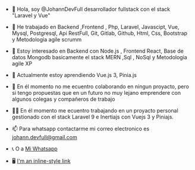 - 👋 Hola, soy @JohannDevFull desarrollador fullstack con el stack "Laravel y Vue"
- 💼 He trabajado  en  Backend ,Frontend ,  Php, Laravel, Javascipt, Vue, Mysql, Postgresql, Api RestFull, Git, 
      Gitlab, Github, Html, Css, Bootstrap y Metodologia agile scrumm
- 👀 Estoy interesado en  Backend con Node.js , Frontend React, Base de datos Mongodb basicamente el stack MERN ,Sql , NoSql  y Metodologia agile XP 
- 🌱 Actualmente estoy aprendiendo Vue.js 3,  Pinia.js 
- 💞️ En él momento no me ecuentro colaborando en ningun proyacto, pero si tengo propuestas que en un futuro no muy lejano 
      emprendere con algunos colegas y compañeros de trabajo
- 🧑‍💼 En él momento  me ecuentro trabajando  en un proyacto personal gestionado con el stack Laravel 9 e Inertiajs con Vuejs 3 y Piniajs.
- 📫 Para whatsapp contactarme mi correo electronico es johann.devfull@gmail.com
- 📞   O a [Mi Whatsapp](https://wa.me/573118523576?text=Hola!%20Estoy%20interesado%20en%20tu%HV)

- 🖥️  [I'm an inline-style link](https://www.google.com)

<!---
JohannDevFull/JohannDevFull is a ✨ special ✨ repository because its `README.md` (this file) appears on your GitHub profile.
You can click the Preview link to take a look at your changes.
--->
